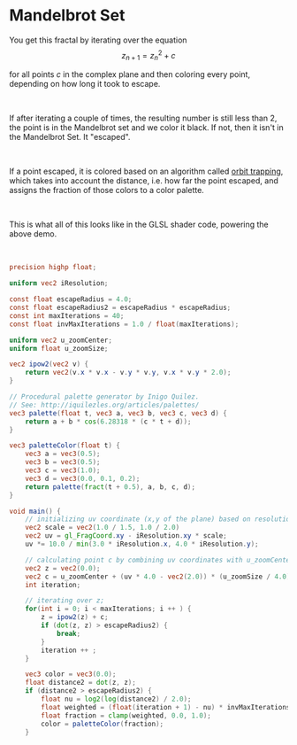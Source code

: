 # Mandelbrot Set

You get this fractal by iterating over the equation 
$$
z_{n+1} = z_{n} ^2 + c 
$$

for all points $c$ in the complex plane and then coloring every point, depending on how long it took to escape.

<br/>

If after iterating a couple of times, the resulting number is still less than 2, the point is in the Mandelbrot set and we color it black. If not, then it isn't in the Mandelbrot Set. It "escaped".

<br/>

If a point escaped, it is colored based on an algorithm called [orbit trapping](https://en.wikipedia.org/wiki/Orbit_trap), which takes into account the distance, i.e. how far the point escaped, and assigns the fraction of those colors to a color palette.

<br/>

This is what all of this looks like in the GLSL shader code, powering the above demo.

<br/>

```GLSL
precision highp float;

uniform vec2 iResolution;

const float escapeRadius = 4.0;
const float escapeRadius2 = escapeRadius * escapeRadius;
const int maxIterations = 40;
const float invMaxIterations = 1.0 / float(maxIterations);

uniform vec2 u_zoomCenter;
uniform float u_zoomSize;

vec2 ipow2(vec2 v) {
    return vec2(v.x * v.x - v.y * v.y, v.x * v.y * 2.0);
}

// Procedural palette generator by Inigo Quilez.
// See: http://iquilezles.org/articles/palettes/
vec3 palette(float t, vec3 a, vec3 b, vec3 c, vec3 d) {
    return a + b * cos(6.28318 * (c * t + d));
}

vec3 paletteColor(float t) {
    vec3 a = vec3(0.5);
    vec3 b = vec3(0.5);
    vec3 c = vec3(1.0);
    vec3 d = vec3(0.0, 0.1, 0.2);
    return palette(fract(t + 0.5), a, b, c, d);
}

void main() {
    // initializing uv coordinate (x,y of the plane) based on resolution
    vec2 scale = vec2(1.0 / 1.5, 1.0 / 2.0)
    vec2 uv = gl_FragCoord.xy - iResolution.xy * scale;
    uv *= 10.0 / min(3.0 * iResolution.x, 4.0 * iResolution.y);

    // calculating point c by combining uv coordinates with u_zoomCenter
    vec2 z = vec2(0.0);
    vec2 c = u_zoomCenter + (uv * 4.0 - vec2(2.0)) * (u_zoomSize / 4.0);
    int iteration;

    // iterating over z;
    for(int i = 0; i < maxIterations; i ++ ) {
        z = ipow2(z) + c;
        if (dot(z, z) > escapeRadius2) {
            break;
        }
        iteration ++ ;
    }

    vec3 color = vec3(0.0);
    float distance2 = dot(z, z);
    if (distance2 > escapeRadius2) {
        float nu = log2(log(distance2) / 2.0);
        float weighted = (float(iteration + 1) - nu) * invMaxIterations
        float fraction = clamp(weighted, 0.0, 1.0);
        color = paletteColor(fraction);
    }
```